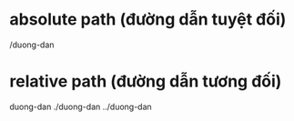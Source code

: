 # absolute path (đường dẫn tuyệt đối)

/duong-dan

# relative path (đường dẫn tương đối)

duong-dan
./duong-dan
../duong-dan
